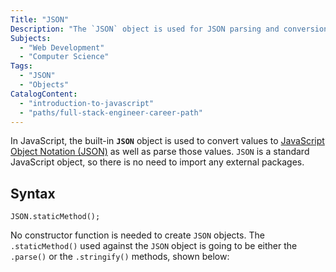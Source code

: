 ```yaml
---
Title: "JSON"
Description: "The `JSON` object is used for JSON parsing and conversion."
Subjects:
  - "Web Development"
  - "Computer Science"
Tags:
  - "JSON"
  - "Objects"
CatalogContent:
  - "introduction-to-javascript"
  - "paths/full-stack-engineer-career-path"
---
```


In JavaScript, the built-in **`JSON`** object is used to convert values to [JavaScript Object Notation (JSON)](https://www.codecademy.com/resources/docs/general/json) as well as parse those values. `JSON` is a standard JavaScript object, so there is no need to import any external packages.

## Syntax

```pseudo
JSON.staticMethod();
```

No constructor function is needed to create `JSON` objects. The `.staticMethod()` used against the `JSON` object is going to be either the `.parse()` or the `.stringify()` methods, shown below:
